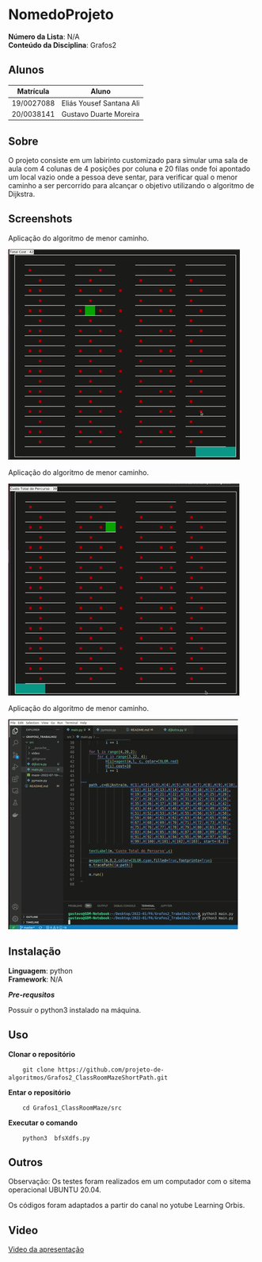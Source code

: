 # NomedoProjeto

**Número da Lista**: N/A<br>
**Conteúdo da Disciplina**: Grafos2<br>

## Alunos
|Matrícula | Aluno |
| -- | -- |
| 19/0027088 |  Eliás Yousef Santana Ali |
| 20/0038141  | Gustavo Duarte Moreira |

## Sobre 
O projeto consiste em um labirinto customizado para simular uma sala de aula com 4 colunas de 4 posições por coluna e 20 filas onde foi apontado um local vazio onde a pessoa deve sentar, para verificar qual o menor caminho a ser percorrido para alcançar o objetivo utilizando o algoritmo de Dijkstra. 

## Screenshots

Aplicação do algoritmo de menor caminho.

![Busca 1 com Dijkstra](img/dijkstra1.gif)

Aplicação do algoritmo de menor caminho.

![Busca 2 com Dijkstra](img/dijkstra2.gif)

Aplicação do algoritmo de menor caminho.

![Busca 3 com Dijkstra](img/dijkstra3.gif)

## Instalação 
**Linguagem**: python<br>
**Framework**: N/A<br>

***Pre-requsitos***

Possuir o python3 instalado na máquina.



## Uso 
**Clonar o repositório**
```
    git clone https://github.com/projeto-de-algoritmos/Grafos2_ClassRoomMazeShortPath.git
```
**Entar o repositório**
```
    cd Grafos1_ClassRoomMaze/src
```
**Executar o comando**
```
    python3  bfsXdfs.py
```
## Outros 
Observação: Os testes foram realizados em um computador com o sitema operacional UBUNTU 20.04.

Os códigos foram adaptados a partir do canal no yotube Learning Orbis.


## Video

[Video da apresentação](video/ClassRoomMaze.mp4)





